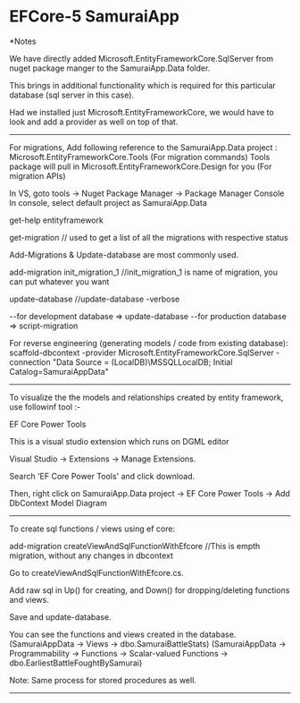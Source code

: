 # EFCore-5 SamuraiApp

*Notes

We have directly added 
Microsoft.EntityFrameworkCore.SqlServer
from nuget package manger to the SamuraiApp.Data folder.

This brings in additional functionality which is required for this particular database (sql server in this case).

Had we installed just Microsoft.EntityFrameworkCore, we would have to look and add a provider as well on top of that.

--------------------------------------------------------------------------------------------------------------------------------------------------

For migrations, Add following reference to the SamuraiApp.Data project : Microsoft.EntityFrameworkCore.Tools (For migration commands)
Tools package will pull in Microsoft.EntityFrameworkCore.Design for you (For migration APIs)

In VS, goto tools -> Nuget Package Manager -> Package Manager Console
In console, select default project as SamuraiApp.Data

get-help entityframework

get-migration                                      // used to get a list of all the migrations with respective status

Add-Migrations & Update-database are most commonly used.

add-migration init_migration_1                     //init_migration_1 is name of migration, you can put whatever you want
      
update-database                                    //update-database -verbose

--for development database => update-database
--for production database => script-migration


For reverse engineering (generating models / code from existing database):
scaffold-dbcontext -provider Microsoft.EntityFrameworkCore.SqlServer -connection "Data Source = (LocalDB)\\MSSQLLocalDB; Initial Catalog=SamuraiAppData"

--------------------------------------------------------------------------------------------------------------------------------------------------

To visualize the the models and relationships created by entity framework, use followinf tool :-

EF Core Power Tools

This is a visual studio extension which runs on DGML editor

Visual Studio -> Extensions -> Manage Extensions.

Search 'EF Core Power Tools' and click download.

Then, right click on SamuraiApp.Data project -> EF Core Power Tools -> Add DbContext Model Diagram

--------------------------------------------------------------------------------------------------------------------------------------------------

To create sql functions / views using ef core:

add-migration createViewAndSqlFunctionWithEfcore	//This is empth migration, without any changes in dbcontext

Go to createViewAndSqlFunctionWithEfcore.cs.

Add raw sql in Up() for creating, and Down() for dropping/deleting functions and views.

Save and update-database.

You can see the functions and views created in the database.
(SamuraiAppData -> Views -> dbo.SamuraiBattleStats)
(SamuraiAppData -> Programmability -> Functions -> Scalar-valued Functions -> dbo.EarliestBattleFoughtBySamurai)

Note: Same process for stored procedures as well.

--------------------------------------------------------------------------------------------------------------------------------------------------